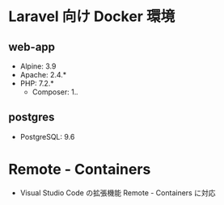 # Laravel 向け Docker 環境

## web-app

* Alpine: 3.9
* Apache: 2.4.*
* PHP: 7.2.*
    * Composer: 1.*.*

## postgres

* PostgreSQL: 9.6

# Remote - Containers

* Visual Studio Code の拡張機能 Remote - Containers に対応
